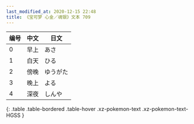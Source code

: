 ```yaml
---
last_modified_at: 2020-12-15 22:48
title: 《宝可梦 心金／魂银》文本 709
---
```

| 编号 | 中文 | 日文 |
| ---- | ---- | ---- |
| 0 | 早上 | あさ |
| 1 | 白天 | ひる |
| 2 | 傍晚 | ゆうがた |
| 3 | 晚上 | よる |
| 4 | 深夜 | しんや |
{: .table .table-bordered .table-hover .xz-pokemon-text .xz-pokemon-text-HGSS }